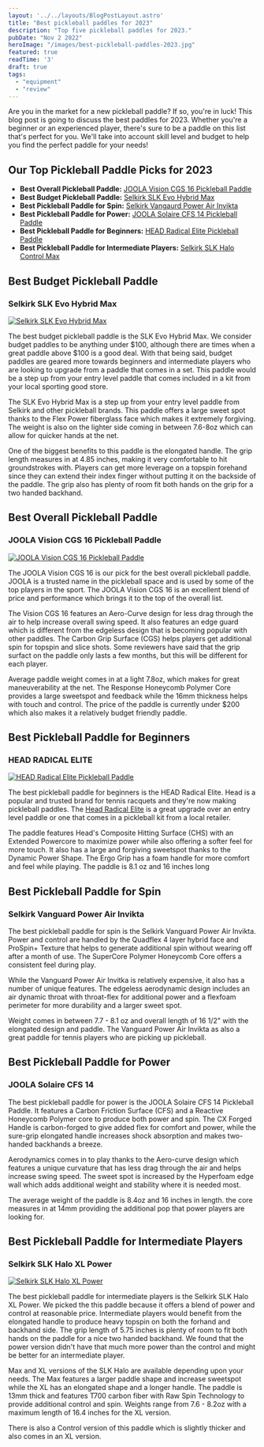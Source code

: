 ```yaml
---
layout: '../../layouts/BlogPostLayout.astro'
title: "Best pickleball paddles for 2023"
description: "Top five pickleball paddles for 2023."
pubDate: "Nov 2 2022"
heroImage: "/images/best-pickleball-paddles-2023.jpg"
featured: true
readTime: '3'
draft: true
tags: 
  - "equipment"
  - "review"
---
```


Are you in the market for a new pickleball paddle? If so, you're in luck! This blog post is going to discuss the best paddles for 2023. Whether you're a beginner or an experienced player, there's sure to be a paddle on this list that's perfect for you. We'll take into account skill level and budget to help you find the perfect paddle for your needs!

## Our Top Pickleball Paddle Picks for 2023

- **Best Overall Pickleball Paddle:** <a target="_blank" href="https://joolausa.com/vision-cgs-16mm-pickleball-paddle/">JOOLA Vision CGS 16 Pickleball Paddle</a>
- **Best Budget Pickleball Paddle:** <a target="_blank" href="https://www.amazon.com/Selkirk-Sport-Pickleball-Featuring-Fiberglass/dp/B09K3842HH/ref=sr_1_1_sspa?crid=2T24RXAGF0WG5&keywords=selkirk%2Bpickleball%2Bpaddle&qid=1673219175&sprefix=selk%2Caps%2C153&sr=8-1-spons&smid=A2G9X79W0SH4HA&spLa=ZW5jcnlwdGVkUXVhbGlmaWVyPUEyOUpCWFdPMUU5OUpJJmVuY3J5cHRlZElkPUEwMjc1NzgyMjdWRFQ5ME5CSllLWCZlbmNyeXB0ZWRBZElkPUEwNjgxODkzQTIxQVpFWVdCTjYmd2lkZ2V0TmFtZT1zcF9hdGYmYWN0aW9uPWNsaWNrUmVkaXJlY3QmZG9Ob3RMb2dDbGljaz10cnVl&th=1">Selkirk SLK Evo Hybrid Max</a>
- **Best Pickleball Paddle for Spin:** <a target="_blank" href="https://www.selkirk.com/products/vanguard-air-invikta?variant=39774039375974">Selkirk Vangaurd Power Air Invikta</a>
- **Best Pickleball Paddle for Power:** <a target="_blank" href="https://joolausa.com/solaire-cfs-14mm-pickleball-paddle/">JOOLA Solaire CFS 14 Pickleball Paddle</a>
- **Best Pickleball Paddle for Beginners:** <a target="_blank" href="https://www.head.com/en_US/radical-elite-226032.html">HEAD Radical Elite Pickleball Paddle</a>
- **Best Pickleball Paddle for Intermediate Players:** <a target="_blank" href="https://pickleballeffect.com/product/slk-halo-control-max/">Selkirk SLK Halo Control Max</a>


## Best Budget Pickleball Paddle
### Selkirk SLK Evo Hybrid Max
[![Selkirk SLK Evo Hybrid Max](/images/selkirk-evo-hybrid-max.jpg)](https://slkpickleball.com/products/slk-evo-hybrid-max)

The best budget pickleball paddle is the SLK Evo Hybrid Max. We consider budget paddles to be anything under $100, although there are times when a great paddle above $100 is a good deal. With that being said, budget paddles are geared more towards beginners and intermediate players who are looking to upgrade from a paddle that comes in a set. This paddle would be a step up from your entry level paddle that comes included in a kit from your local sporting good store.

The SLK Evo Hybrid Max is a step up from your entry level paddle from Selkirk and other pickleball brands. This paddle offers a large sweet spot thanks to the Flex Power fiberglass face which makes it extremely forgiving. The weight is also on the lighter side coming in between 7.6-8oz which can allow for quicker hands at the net. 

One of the biggest benefits to this paddle is the elongated handle. The grip length measures in at 4.85 inches, making it very comfortable to hit groundstrokes with. Players can get more leverage on a topspin forehand since they can extend their index finger without putting it on the backside of the paddle. The grip also has plenty of room fit both hands on the grip for a two handed backhand.

## Best Overall Pickleball Paddle
### JOOLA Vision CGS 16 Pickleball Paddle
[![JOOLA Vision CGS 16 Pickleball Paddle](/images/joola-vision-cgs-16.jpg)](https://joolausa.com/vision-cgs-16mm-pickleball-paddle/)

The JOOLA Vision CGS 16 is our pick for the best overall pickleball paddle. JOOLA is a trusted name in the pickleball space and is used by some of the top players in the sport. The JOOLA Vision CGS 16 is an excellent blend of price and performance which brings it to the top of the overall list.

The Vision CGS 16 features an Aero-Curve design for less drag through the air to help increase overall swing speed. It also features an edge guard which is different from the edgeless design that is becoming popular with other paddles. The Carbon Grip Surface (CGS) helps players get additional spin for topspin and slice shots. Some reviewers have said that the grip surfact on the paddle only lasts a few months, but this will be different for each player.

Average paddle weight comes in at a light 7.8oz, which makes for great maneuverability at the net. The Response Honeycomb Polymer Core provides a large sweetspot and feedback while the 16mm thickness helps with touch and control. The price of the paddle is currently under $200 which also makes it a relatively budget friendly paddle.

## Best Pickleball Paddle for Beginners
### HEAD RADICAL ELITE

[![HEAD Radical Elite Pickleball Paddle](/images/head-radical-elite.jpg)](https://www.head.com/en_US/radical-elite-226032.html)


The best pickleball paddle for beginners is the HEAD Radical Elite. Head is a popular and trusted brand for tennis racquets and they're now making pickleball paddles. The <a href="https://www.head.com/en_US/radical-elite-226032.html" target="_blank">Head Radical Elite</a> is a great upgrade over an entry level paddle or one that comes in a pickleball kit from a local retailer. 

The paddle features Head's Composite Hitting Surface (CHS) with an Extended Powercore to maximize power while also offering a softer feel for more touch. It also has a large and forgiving sweetspot thanks to the Dynamic Power Shape. The Ergo Grip has a foam handle for more comfort and feel while playing. The paddle is 8.1 oz and 16 inches long

## Best Pickleball Paddle for Spin
### Selkirk Vanguard Power Air Invikta

The best pickleball paddle for spin is the Selkirk Vanguard Power Air Invikta. Power and control are handled by the Quadflex 4 layer hybrid face and ProSpin+ Texture that helps to generate additional spin without wearing off after a month of use. The SuperCore Polymer Honeycomb Core offers a consistent feel during play.

While the Vanguard Power Air Invitka is relatively expensive, it also has a number of unique features. The edgeless aerodynamic design includes an air dynamic throat with throat-flex for additional power and a flexfoam perimeter for more durability and a larger sweet spot.

Weight comes in between 7.7 - 8.1 oz and overall length of 16 1/2" with the elongated design and paddle. The Vanguard Power Air Invikta as also a great paddle for tennis players who are picking up pickleball. 

## Best Pickleball Paddle for Power
### JOOLA Solaire CFS 14

The best pickleball paddle for power is the JOOLA Solaire CFS 14 Pickleball Paddle. It features a Carbon Friction Surface (CFS) and a Reactive Honeycomb Polymer core to produce both power and spin. The CX Forged Handle is carbon-forged to give added flex for comfort and power, while the sure-grip elongated handle increases shock absorption and makes two-handed backhands a breeze.

Aerodynamics comes in to play thanks to the Aero-curve design which features a unique curvature that has less drag through the air and helps increase swing speed. The sweet spot is increased by the Hyperfoam edge wall which adds additional weight and stability where it is needed most.

The average weight of the paddle is 8.4oz and 16 inches in length. the core measures in at 14mm providing the additional pop that power players are looking for.

## Best Pickleball Paddle for Intermediate Players
### Selkirk SLK Halo XL Power
[![Selkirk SLK Halo XL Power](/images/selkirk-halo-xl-power.jpg)](https://www.selkirk.com/products/slk-halo?variant=39964829188198)

The best pickleball paddle for intermediate players is the Selkirk SLK Halo XL Power. We picked the this paddle because it offers a blend of power and control at reasonable price. Intermediate players would benefit from the elongated handle to produce heavy topspin on both the forhand and backhand side. The grip length of 5.75 inches is plenty of room to fit both hands on the paddle for a nice two handed backhand. We found that the power version didn't have that much more power than the control and might be better for an intermediate player.

Max and XL versions of the SLK Halo are available depending upon your needs. The Max features a larger paddle shape and increase sweetspot while the XL has an elongated shape and a longer handle. The paddle is 13mm thick and features T700 carbon fiber with Raw Spin Technology to provide additional control and spin. Weights range from 7.6 - 8.2oz with a maximum length of 16.4 inches for the XL version. 

There is also a Control version of this paddle which is slightly thicker and also comes in an XL version.

